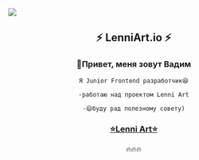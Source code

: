 <img src="../LenniArt.io/assets/images/LENNI.png" widtg="100%">

<center> 

## ⚡ LenniArt.io ⚡

### 👋Привет, меня зовут Вадим    
    Я Junior Frontend разработчик😆
    
    -работаю над проектом Lenni Art

    -😄буду рад полезному совету)

    
  ### [⭐Lenni Art⭐](https://omigros.github.io/LenniArt.io/)
🔥🔥🔥

</center>

#
